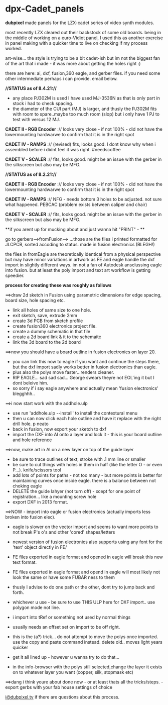 # dpx-Cadet_panels
**dubpixel** made panels for the LZX-cadet series of video synth modules.


most recently LZX cleared out their backstock of some old boards.
being in the middle of working on a euro-Vidiot panel, I used this as another exercise in panel making with a quicker time to live on checking if my process worked.

art-wise...
the style is trying to be a bit cadet-ish but im not the biggest fan of the art that i made - it was more about getting the holes right :)

there are here:
ai, dxf, fusion,360 eagle, and gerber files.
if you need some other intermediate perhaps i can provide. email below.


**//STATUS as of 8.4.21://**

- any place PJ302M is used I have used MJ-3536N as that is only part in stock i had to check spacing. 
- the diameter of the CUI part (MJ) is larger, and thusly the PJ302M fits with room to spare..maybe too much room (slop) but i only have 1 PJ to test with versus 12 MJ.


**CADET II  - RGB Encoder** :// looks very close -  if not 100% - did not have the lowermounting hardwarwe to confirm that it is in the right spot

**CADET IV - RAMPS** :// (revised) fits, looks good. I dont know why when i assembled before i didnt feel it was right. #needscoffee

**CADET V - SCALER** :// fits, looks good. might be an issue with the gerber in the silkscreen but also may be MFG. 


**//STATUS as of 8.2.21://**

**CADET II  - RGB Encoder** :// looks very close -  if not 100% - did not have the lowermounting hardwarwe to confirm that it is in the right spot

**CADET IV - RAMPS** :// NFG - needs bottom 3 holes to be adjusted. not sure what happened. PEBCAC (problem exists between caliper and chair)

**CADET V - SCALER** :// fits, looks good. might be an issue with the gerber in the silkscreen but also may be MFG. 





**if you arent up for mucking about and just wanna hit "PRINT" - **

go to gerbers-->fromFusion--> ...those are the files i printed formatted for JLCPCB, sorted accoding to status. made in fusion electronics (BLEGH!)

the files in fromEagle are theoretically identical from a physical perspective but may have minor variations in artwork as FE and eagle handle the dxf import in slightly different ways.
im not a fan of Autodesk ansclussing eagle into fusion.
but at least the poly import and text art workflow is getting speedier.


****process for creating these was roughly as follows****

==>draw 2d sketch in Fusion using parametric dimensions for edge spacing, board size, hole spacing etc.
- link all holes of same size to one hole.
- exit sketch, save, extrude 2mm
- create 3d PCB from sketch profile
- create fusion360 electronics project file.
- create a dummy schematic in that file
- create a 2d board link & it to the schemaitc
- link the 3d board to the 2d board

==>now you should have a board outline in fusion electronics on layer 20.  
- you can link this now to eagle if you want and continue the steps there, but the dxf import sadly works better in fusion electronics than eagle.
- plus also the polys move faster...renders cleaner. 
- RIP EAGLE... sad sad sad... George swears theyre not EOL'ing it but I dont beleive him. 
- so sorry if i say eagle anywhere and actually mean 'fusion electronics' blegghhh..

==>i now start work with the addhole.ulp
- use run 'addhole.ulp --install' to install the contextural menu
- then u can now click each hole outline and have it replace with the right drill hole. p neato
- back in fusion, now export your sketch to dxf
- import the DXF into AI onto a layer and lock it - this is your board outline and hole reference

==>now, make art in AI  on a new layer on top of the guide layer
- be sure to trace outlines of text, stroke with .1 mm line or smaller
- be sure to cut things with holes in them in half (like the letter O  - or even P...). knife/scissors tool
- add lots of points for paths  - not too many - but more points is better for maintaining curves once inside eagle. there is a balance between not choking eagle
- DELETE the guide lahyer (not turn off) - xcept for one point of registration... like a mounting screw hole
- export DXF in 2013 format. 

==>NOW - import into eagle or fusion electronics (actually imports less broken into fusion elec).
 - eagle is slower on the vector import and seems to want more points to not break P's o's and other 'cored' shapes/letters
 - newest version of fusion electronics also supports using any font for the 'text' object directly in FE/
 - FE files exported in eagle format and opened in eagle will break this new text format.
 - FE files exported in eagle format and opend in eagle will most likely not look the same or have some FUBAR ness to them
 - thusly I advise to do one path or the other, dont try to jump back and forth.
 - whichever u use - be sure to use THIS ULP here for DXF import.. use polygon mode not line.

- i import into tRef or something not used by normal things 
- usually needs an offset set on import to be off right.
- this is the (a?) trick... do not attempt to move the polys once imported. use the copy and paste command instead. delete old.. moves light years quicker
- get it all lined up - however u wanna try to do that...
- in the info-browser with the polys still selected,change the layer it exists on to whatever layer you want (copper, silk, stopmask etc)

==>dang i think youre about done now - or at least thats all the tricks/steps.
-export gerbs with your fab house settings of choice

i@dubpixel.tv if there are questions about this process.
